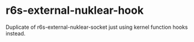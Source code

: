 # r6s-external-nuklear-hook
Duplicate of r6s-external-nuklear-socket just using kernel function hooks instead.
